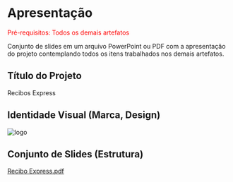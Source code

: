 # Apresentação

<span style="color:red">Pré-requisitos: Todos os demais artefatos</span>

Conjunto de slides em um arquivo PowerPoint ou PDF com a apresentação do projeto contemplando todos os itens trabalhados nos demais artefatos.

## Título do Projeto
Recibos Express

## Identidade Visual (Marca, Design)
![logo](https://github.com/ICEI-PUC-Minas-PMV-ADS/pmv-ads-2023-2-e2-proj-int-t11-turma-11-grupo_04/assets/91093985/12a4e17d-1a60-4e4f-8c14-44de5c903502)

## Conjunto de Slides (Estrutura)
[Recibo Express.pdf](https://github.com/ICEI-PUC-Minas-PMV-ADS/pmv-ads-2023-2-e2-proj-int-t11-turma-11-grupo_04/files/13589554/Recibo.Express.pdf)
